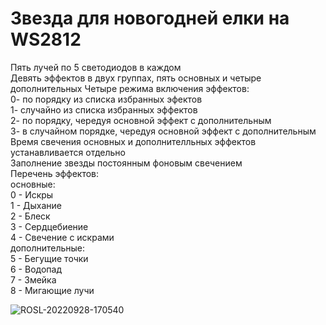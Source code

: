 # Звезда для новогодней елки на WS2812  
Пять лучей по 5 светодиодов в каждом  
Девять эффектов в двух группах, пять основных и четыре дополнительных 
Четыре режима включения эффектов:  
  0- по порядку из списка избранных эфектов  
  1- случайно из списка избранных эффектов  
  2- по порядку, чередуя основной эффект с дополнительным  
  3- в случайном порядке, чередуя основной эффект с дополнительным  
Время свечения основных и дополнителльных эффектов устанавливается отдельно  
Заполнение звезды постоянным фоновым свечением  
Перечень эффектов:  
основные:  
  0 - Искры  
  1 - Дыхание  
  2 - Блеск  
  3 - Сердцебиение  
  4 - Свечение с искрами  
дополнительные:  
  5 - Бегущие точки  
  6 - Водопад  
  7 - Змейка  
  8 - Мигающие лучи  

![ROSL-20220928-170540](https://user-images.githubusercontent.com/98055908/192800418-d881b336-3799-4728-944d-dff74da7b1c7.png)

